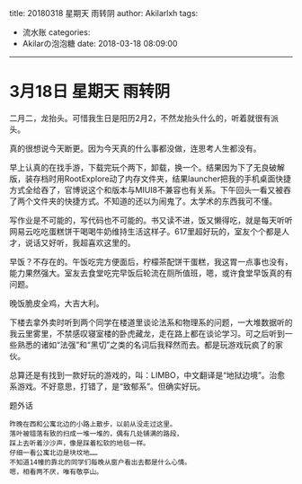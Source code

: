 title: 20180318  星期天 雨转阴
author: Akilarlxh
tags:
  - 流水账
categories:
  - Akilarの泡泡糖
date: 2018-03-18 08:09:00
---
# 3月18日 星期天 雨转阴

二月二，龙抬头。可惜我生日是阳历2月2，不然龙抬头什么的，听着就很有派头。

真的很想说今天断更。因为今天真的什么事都没做，连思考人生都没有。

早上认真的在找手游，下载完玩个两下，卸载，换一个。结果因为下了无良破解版，装存档时用RootExplore动了内存文件夹，结果launcher把我的手机桌面快捷方式全给吞了，官博说这个和版本与MIUI8不兼容也有关系。下午回头一看又被吞了两个文件夹的快捷方式。不知道的还以为闹鬼了。太学术的东西我可不懂。

写作业是不可能的，写代码也不可能的。书又读不进，饭又懒得吃，就是每天听听网易云吃吃蛋糕饼干喝喝牛奶维持生活这样子。617里超好玩的，室友个个都是人才，说话又好听，我超喜欢这里的。

早饭？不存在的。午饭吃完方便面后，柠檬茶配饼干蛋糕，我这胃一点事也没有，能力果然强大。室友去食堂吃完早饭后轮流在厕所值班，嗯，或许食堂早饭真的有问题。

晚饭脆皮全鸡，大吉大利。

下楼去拿外卖时听到两个同学在楼道里谈论法系和物理系的问题，一大堆数据听的我云里雾里，不禁感叹寝室楼的卧虎藏龙，走在路上都在谈论学习。可之后听到一些熟悉的诸如“法强”和“黑切”之类的名词后我释然而去。都是玩游戏玩疯了的家伙。

总算还是有找到一款好玩的游戏的，叫：LIMBO，中文翻译是“地狱边境”。治愈系游戏。不好意思，打错了，是“致郁系”。但确实好玩。

题外话
```
昨晚在西和公寓北边的小路上散步，以前从没走过这里。
落叶被错落有致的扫成一堆一堆的，偶有几处铺满的路段，
踩上去听着沙沙声，像是踩着松软的地毯一样。
仔细一看公寓北边是块坟地……
不知道14幢的靠北的同学们每晚从窗户看出去都是什么心情。
嗯，相看两不厌，唯有敬亭山。
```